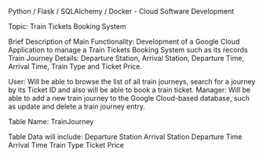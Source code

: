 Python / Flask / SQLAlchemy / Docker - Cloud Software Development

Topic: Train Tickets Booking System

Brief Description of Main Functionality:
Development of a Google Cloud Application to manage a Train Tickets Booking System such as its records Train Journey Details: Departure Station, Arrival Station, Departure Time, Arrival Time, Train Type and Ticket Price.

User: 
  Will be able to browse the list of all train journeys, search for a journey by its Ticket ID and also will be able to book a train ticket.
Manager:
  Will be able to add a new train journey to the Google Cloud-based database, such as update and delete a train journey entry.

Table Name: TrainJourney

Table Data will include:
Departure Station
Arrival Station
Departure Time
Arrival Time
Train Type
Ticket Price
